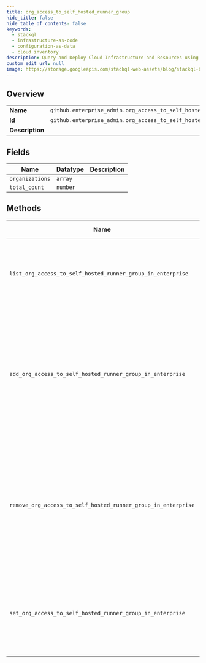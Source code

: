 ```yaml
---
title: org_access_to_self_hosted_runner_group
hide_title: false
hide_table_of_contents: false
keywords:
  - stackql
  - infrastructure-as-code
  - configuration-as-data
  - cloud inventory
description: Query and Deploy Cloud Infrastructure and Resources using SQL
custom_edit_url: null
image: https://storage.googleapis.com/stackql-web-assets/blog/stackql-blog-post-featured-image.png
---
```

  
    

## Overview
<table><tbody>
<tr><td><b>Name</b></td><td><code>github.enterprise_admin.org_access_to_self_hosted_runner_group</code></td></tr>
<tr><td><b>Id</b></td><td><code>github.enterprise_admin.org_access_to_self_hosted_runner_group</code></td></tr>
<tr><td><b>Description</b></td><td></td></tr>
</tbody></table>

## Fields
| Name | Datatype | Description |
| ---- | -------- | ----------- |
| `organizations` | `array` |  |
| `total_count` | `number` |  |
## Methods
| Name | Required Params | Description | Accessible by |
| ---- | --------------- | ----------- | ------------- |
| `list_org_access_to_self_hosted_runner_group_in_enterprise` | `enterprise, runner_group_id` | Lists the organizations with access to a self-hosted runner group.<br /><br />You must authenticate using an access token with the `manage_runners:enterprise` scope to use this endpoint. | SELECT |
| `add_org_access_to_self_hosted_runner_group_in_enterprise` | `enterprise, org_id, runner_group_id` | Adds an organization to the list of selected organizations that can access a self-hosted runner group. The runner group must have `visibility` set to `selected`. For more information, see "[Create a self-hosted runner group for an enterprise](#create-a-self-hosted-runner-group-for-an-enterprise)."<br /><br />You must authenticate using an access token with the `manage_runners:enterprise` scope to use this endpoint. | INSERT |
| `remove_org_access_to_self_hosted_runner_group_in_enterprise` | `enterprise, org_id, runner_group_id` | Removes an organization from the list of selected organizations that can access a self-hosted runner group. The runner group must have `visibility` set to `selected`. For more information, see "[Create a self-hosted runner group for an enterprise](#create-a-self-hosted-runner-group-for-an-enterprise)."<br /><br />You must authenticate using an access token with the `manage_runners:enterprise` scope to use this endpoint. | DELETE |
| `set_org_access_to_self_hosted_runner_group_in_enterprise` | `enterprise, runner_group_id, data__selected_organization_ids` | Replaces the list of organizations that have access to a self-hosted runner configured in an enterprise.<br /><br />You must authenticate using an access token with the `manage_runners:enterprise` scope to use this endpoint. | EXEC |
